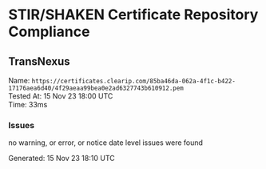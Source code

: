 # STIR/SHAKEN Certificate Repository Compliance

## TransNexus

Name: `https://certificates.clearip.com/85ba46da-062a-4f1c-b422-17176aea6d40/4f29aeaa99bea0e2ad6327743b610912.pem`\
Tested At: 15 Nov 23 18:00 UTC\
Time: 33ms

### Issues

no warning, or error, or notice date level issues were found

Generated: 15 Nov 23 18:10 UTC
